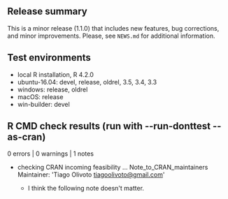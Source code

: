 ## Release summary
This is a minor release (1.1.0) that includes new features, bug corrections, and minor improvements. Please,  see `NEWS.md` for additional information.


## Test environments
* local R installation, R 4.2.0
* ubuntu-16.04: devel, release, oldrel, 3.5, 3.4, 3.3
* windows: release, oldrel
* macOS: release
* win-builder: devel

## R CMD check results (run with --run-donttest --as-cran)
0 errors | 0 warnings | 1 notes

* checking CRAN incoming feasibility ... Note_to_CRAN_maintainers Maintainer: 'Tiago Olivoto <tiagoolivoto@gmail.com>'

   - I think the following note doesn't matter.
